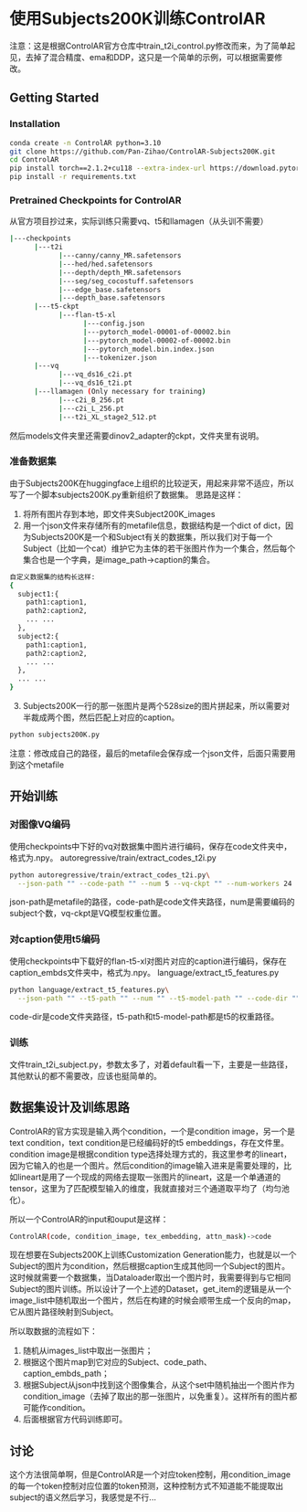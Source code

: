 # 使用Subjects200K训练ControlAR

注意：这是根据ControlAR官方仓库中train_t2i_control.py修改而来，为了简单起见，去掉了混合精度、ema和DDP，这只是一个简单的示例，可以根据需要修改。

## Getting Started

### Installation
```bash
conda create -n ControlAR python=3.10
git clone https://github.com/Pan-Zihao/ControlAR-Subjects200K.git
cd ControlAR
pip install torch==2.1.2+cu118 --extra-index-url https://download.pytorch.org/whl/cu118
pip install -r requirements.txt
```

### Pretrained Checkpoints for ControlAR
从官方项目抄过来，实际训练只需要vq、t5和llamagen（从头训不需要）
```bash
|---checkpoints
      |---t2i
            |---canny/canny_MR.safetensors
            |---hed/hed.safetensors
            |---depth/depth_MR.safetensors
            |---seg/seg_cocostuff.safetensors
            |---edge_base.safetensors
            |---depth_base.safetensors
      |---t5-ckpt
            |---flan-t5-xl
                  |---config.json
                  |---pytorch_model-00001-of-00002.bin
                  |---pytorch_model-00002-of-00002.bin
                  |---pytorch_model.bin.index.json
                  |---tokenizer.json
      |---vq
            |---vq_ds16_c2i.pt
            |---vq_ds16_t2i.pt
      |---llamagen (Only necessary for training)
            |---c2i_B_256.pt
            |---c2i_L_256.pt
            |---t2i_XL_stage2_512.pt
```
然后models文件夹里还需要dinov2_adapter的ckpt，文件夹里有说明。
### 准备数据集
由于Subjects200K在huggingface上组织的比较逆天，用起来非常不适应，所以写了一个脚本subjects200K.py重新组织了数据集。
思路是这样：

1. 将所有图片存到本地，即文件夹Subject200K_images
2. 用一个json文件来存储所有的metafile信息，数据结构是一个dict of dict，因为Subjects200K是一个和Subject有关的数据集，所以我们对于每一个Subject（比如一个cat）维护它为主体的若干张图片作为一个集合，然后每个集合也是一个字典，是image_path->caption的集合。

```bash
自定义数据集的结构长这样:
{
  subject1:{
    path1:caption1,
    path2:caption2,
    ... ...
  },
  subject2:{
    path1:caption1,
    path2:caption2,
    ... ...
  },
  ... ...
}
```

3. Subjects200K一行的那一张图片是两个528size的图片拼起来，所以需要对半裁成两个图，然后匹配上对应的caption。
```bash
python subjects200K.py
```
注意：修改成自己的路径，最后的metafile会保存成一个json文件，后面只需要用到这个metafile
## 开始训练

### 对图像VQ编码
使用checkpoints中下好的vq对数据集中图片进行编码，保存在code文件夹中，格式为.npy。
autoregressive/train/extract_codes_t2i.py
```bash
python autoregressive/train/extract_codes_t2i.py\
  --json-path "" --code-path "" --num 5 --vq-ckpt "" --num-workers 24
```
json-path是metafile的路径，code-path是code文件夹路径，num是需要编码的subject个数，vq-ckpt是VQ模型权重位置。

### 对caption使用t5编码
使用checkpoints中下载好的flan-t5-xl对图片对应的caption进行编码，保存在caption_embds文件夹中，格式为.npy。
language/extract_t5_features.py
```bash
python language/extract_t5_features.py\
  --json-path "" --t5-path "" --num "" --t5-model-path "" --code-dir ""
```
code-dir是code文件夹路径，t5-path和t5-model-path都是t5的权重路径。

### 训练
文件train_t2i_subject.py，参数太多了，对着default看一下，主要是一些路径，其他默认的都不需要改，应该也挺简单的。

## 数据集设计及训练思路
ControlAR的官方实现是输入两个condition，一个是condition image，另一个是text condition，text condition是已经编码好的t5 embeddings，存在文件里。condition image是根据condition type选择处理方式的，我这里参考的lineart，因为它输入的也是一个图片。然后condition的image输入进来是需要处理的，比如lineart是用了一个现成的网络去提取一张图片的lineart，这是一个单通道的tensor，这里为了匹配模型输入的维度，我就直接对三个通道取平均了（均匀池化）。

所以一个ControlAR的input和ouput是这样：
```bash
ControlAR(code, condition_image, tex_embedding, attn_mask)->code
```
现在想要在Subjects200K上训练Customization Generation能力，也就是以一个Subject的图片为condition，然后根据caption生成其他同一个Subject的图片。这时候就需要一个数据集，当Dataloader取出一个图片时，我需要得到与它相同Subject的图片训练。所以设计了一个上述的Dataset，get_item的逻辑是从一个image_list中随机取出一个图片，然后在构建的时候会顺带生成一个反向的map，它从图片路径映射到Subject。

所以取数据的流程如下：
1. 随机从images_list中取出一张图片；
2. 根据这个图片map到它对应的Subject、code_path、caption_embds_path；
3. 根据Subject从json中找到这个图像集合，从这个set中随机抽出一个图片作为condition_image（去掉了取出的那一张图片，以免重复）。这样所有的图片都可能作condition。
4. 后面根据官方代码训练即可。

## 讨论
这个方法很简单啊，但是ControlAR是一个对应token控制，用condition_image的每一个token控制对应位置的token预测，这种控制方式不知道能不能提取出subject的语义然后学习，我感觉是不行...
